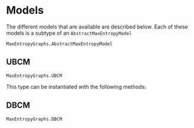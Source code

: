 # Models
The different models that are available are described below. Each of these models is a subtype of an `AbstractMaxEntropyModel`

```@docs
MaxEntropyGraphs.AbstractMaxEntropyModel
```
## UBCM
```@docs
MaxEntropyGraphs.UBCM
```
This type can be instantiated with the following methods:

## DBCM
```@docs
MaxEntropyGraphs.DBCM
```